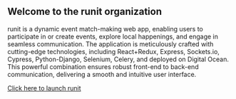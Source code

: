 ## Welcome to the runit organization

runit is a dynamic event match-making web app, enabling users to participate in or create events, explore local happenings, and engage in seamless communication. The application is meticulously crafted with cutting-edge technologies, including React+Redux, Express, Sockets.io, Cypress, Python-Django, Selenium, Celery, and deployed on Digital Ocean. This powerful combination ensures robust front-end to back-end communication, delivering a smooth and intuitive user interface.

[Click here to launch runit]()
